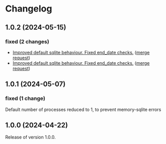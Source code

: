# Changelog
## 1.0.2 (2024-05-15)

### fixed (2 changes)

- [Improved default sqlite behaviour. Fixed end_date checks.](jupyterjsc/k8s/images/jupyterhub-outpost@09a1cfe57cd9fdcf3e0ae557b80ffbd60a3e65fe) ([merge request](jupyterjsc/k8s/images/jupyterhub-outpost!7))
- [Improved default sqlite behaviour. Fixed end_date checks.](jupyterjsc/k8s/images/jupyterhub-outpost@9e93d4061bae28cbdf98f2df2422f573a773482d) ([merge request](jupyterjsc/k8s/images/jupyterhub-outpost!7))

## 1.0.1 (2024-05-07)

### fixed (1 change)
Default number of processes reduced to 1, to prevent memory-sqlite errors

## 1.0.0 (2024-04-22)

Release of version 1.0.0.
